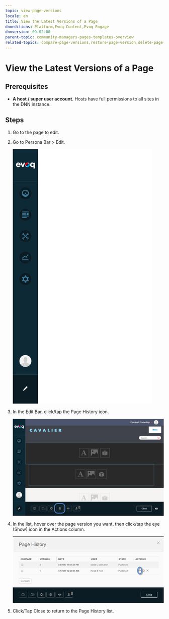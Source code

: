 ```yaml
---
topic: view-page-versions
locale: en
title: View the Latest Versions of a Page
dnneditions: Platform,Evoq Content,Evoq Engage
dnnversion: 09.02.00
parent-topic: community-managers-pages-templates-overview
related-topics: compare-page-versions,restore-page-version,delete-page-version
---
```


# View the Latest Versions of a Page

## Prerequisites

*   **A host / super user account.** Hosts have full permissions to all sites in the DNN instance.

## Steps

1.  Go to the page to edit.
2.  Go to Persona Bar \> Edit.
    
    ![Persona Bar > Edit](/images/scr-pbar-all-Edit-E91.png)
    
3.  In the Edit Bar, click/tap the Page History icon.
    
      
    
    ![Page History icon](/images/scr-pb-EditBar-PageHistory.png)
    
      
    
4.  In the list, hover over the page version you want, then click/tap the eye (Show) icon in the Actions column.
    
      
    
    ![Page History > Actions — Show](/images/scr-Pages-pageversioning-preview-E90.png)
    
      
    
5.  Click/Tap Close to return to the Page History list.